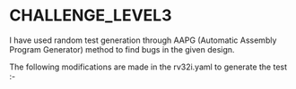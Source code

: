 # CHALLENGE_LEVEL3

I have used random test generation through AAPG (Automatic Assembly Program Generator) method to find bugs in the given design.

The following modifications are made in the rv32i.yaml to generate the test :-
